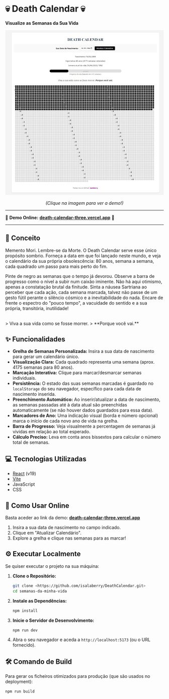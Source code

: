 # 💀 Death Calendar 💀

**Visualize as Semanas da Sua Vida**

[![Screenshot da Aplicação](./public/death-calendar-three.vercel.app_.png)](https://death-calendar-three.vercel.app/)
<p align="center"><em>(Clique na imagem para ver a demo!)</em></p>

---

🚀 **Demo Online:** [**death-calendar-three.vercel.app**](https://death-calendar-three.vercel.app/) 🚀

---

## 📜 Conceito

Memento Mori. Lembre-se da Morte. O Death Calendar serve esse único propósito sombrio. Forneça a data em que foi lançado neste mundo, e veja o calendário da sua própria obsolescência: 80 anos, semana a semana, cada quadrado um passo para mais perto do fim.

Pinte de negro as semanas que o tempo já devorou. Observe a barra de progresso como o nível a subir num caixão iminente. Não há aqui otimismo, apenas a constatação brutal da finitude. Sinta a náusea Sartriana ao perceber que cada ação, cada semana marcada, talvez não passe de um gesto fútil perante o silêncio cósmico e a inevitabilidade do nada. Encare de frente o espectro do "pouco tempo", a vacuidade do sentido e a sua própria, transitória, inutilidade!

<br>
> Viva a sua vida como se fosse morrer.  
> **Porque você vai.**
<br>

## ✨ Funcionalidades

* **Grelha de Semanas Personalizada:** Insira a sua data de nascimento para gerar um calendário único.
* **Visualização Clara:** Cada quadrado representa uma semana (aprox. 4175 semanas para 80 anos).
* **Marcação Interativa:** Clique para marcar/desmarcar semanas individuais.
* **Persistência:** O estado das suas semanas marcadas é guardado no `localStorage` do seu navegador, específico para cada data de nascimento inserida.
* **Preenchimento Automático:** Ao inserir/atualizar a data de nascimento, as semanas passadas até à data atual são preenchidas automaticamente (se não houver dados guardados para essa data).
* **Marcadores de Ano:** Uma indicação visual (borda e número opcional) marca o início de cada novo ano de vida na grelha.
* **Barra de Progresso:** Veja visualmente a percentagem de semanas já vividas em relação ao total esperado.
* **Cálculo Preciso:** Leva em conta anos bissextos para calcular o número total de semanas.

## 💻 Tecnologias Utilizadas

* [React](https://reactjs.org/) (v19)
* [Vite](https://vitejs.dev/)
* JavaScript
* CSS

## 🚀 Como Usar Online

Basta aceder ao link da demo: [**death-calendar-three.vercel.app**](https://death-calendar-three.vercel.app/)

1.  Insira a sua data de nascimento no campo indicado.
2.  Clique em "Atualizar Calendário".
3.  Explore a grelha e clique nas semanas para as marcar!

## ⚙️ Executar Localmente

Se quiser executar o projeto na sua máquina:

1.  **Clone o Repositório:**
    ```bash
    git clone <https://github.com/isalaberry/DeathCalendar.git>
    cd semanas-da-minha-vida
    ```
2.  **Instale as Dependências:**
    ```bash
    npm install
    ```
3.  **Inicie o Servidor de Desenvolvimento:**
    ```bash
    npm run dev
    ```
4.  Abra o seu navegador e aceda a `http://localhost:5173` (ou o URL fornecido).

## 🛠️ Comando de Build

Para gerar os ficheiros otimizados para produção (que são usados no deployment):

```bash
npm run build